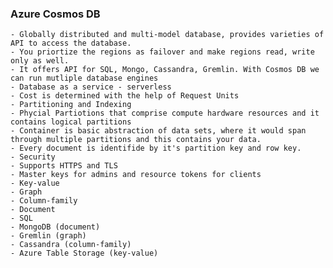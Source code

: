 ### Azure Cosmos DB
    - Globally distributed and multi-model database, provides varieties of API to access the database.
	- You priortize the regions as failover and make regions read, write only as well.
	- It offers API for SQL, Mongo, Cassandra, Gremlin. With Cosmos DB we can run mutliple database engines
    - Database as a service - serverless
	- Cost is determined with the help of Request Units
    - Partitioning and Indexing
	- Phycial Partiotions that comprise compute hardware resources and it contains logical partitions
	- Container is basic abstraction of data sets, where it would span through multiple partitions and this contains your data.
	- Every document is identifide by it's partition key and row key.
    - Security 
	- Supports HTTPS and TLS
	- Master keys for admins and resource tokens for clients
    - Key-value
    - Graph
    - Column-family
    - Document
    - SQL
    - MongoDB (document)
    - Gremlin (graph)
    - Cassandra (column-family)
    - Azure Table Storage (key-value)
	
